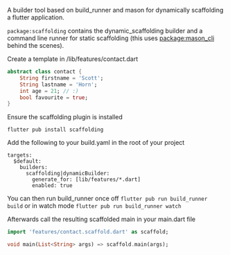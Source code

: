 A builder tool based on build_runner and mason for dynamically scaffolding a flutter application.

`package:scaffolding` contains the dynamic_scaffolding builder and a command line runner for static scaffolding (this uses [package:mason_cli](https://pub.dev/packages/mason_cli) behind the scenes).


Create a template in /lib/features/contact.dart
```dart
abstract class contact {
    String firstname = 'Scott';
    String lastname = 'Horn';
    int age = 21; // :)
    bool favourite = true;
}
```

Ensure the scaffolding plugin is installed

```flutter pub install scaffolding```

Add the following to your build.yaml in the root of your project

```
targets:
  $default:
    builders:
      scaffolding|dynamicBuilder:
        generate_for: [lib/features/*.dart]
        enabled: true
```

You can then run build_runner once off `flutter pub run build_runner build` or in watch mode `flutter pub run build_runner watch`

Afterwards call the resulting scaffolded main in your main.dart file

```dart
import 'features/contact.scaffold.dart' as scaffold;

void main(List<String> args) => scaffold.main(args);


```